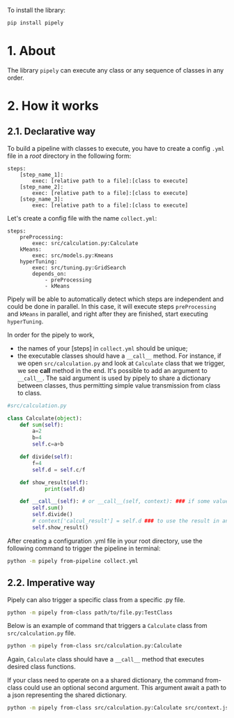 To install the library:
```bash
pip install pipely
```

# 1. About

The library `pipely` can execute any class or any sequence of classes in any order.

# 2. How it works

## 2.1. Declarative way

To build a pipeline with classes to execute, you have to create a config `.yml` file in a *root* directory in the following form:

```text
steps:
    [step_name_1]:
        exec: [relative path to a file]:[class to execute]
    [step_name_2]:
        exec: [relative path to a file]:[class to execute]
    [step_name_3]:
        exec: [relative path to a file]:[class to execute]
```
Let's create a config file with the name `collect.yml`:

```text
steps:
    preProcessing:
        exec: src/calculation.py:Calculate
    kMeans:
        exec: src/models.py:Kmeans
    hyperTuning:
        exec: src/tuning.py:GridSearch
        depends_on:
            - preProcessing
            - kMeans
```
Pipely will be able to automatically detect which steps are independent and could be done in parallel. In this case, it will execute steps `preProcessing` and `kMeans` in parallel, and right after they are finished, start executing `hyperTuning`.

In order for the pipely to work,
- the names of your [steps] in `collect.yml` should be unique;
- the executable classes should have a ``__call__`` method. For instance, if we open `src/calculation.py` and look at `Calculate` class that we trigger, we see __call__ method in the end. It's possible to add an argument to ``__call__``. The said argument is used by pipely to share a dictionary between classes, thus permitting simple value transmission from class to class.

```python
#src/calculation.py

class Calculate(object):
	def sum(self):
		a=2
		b=4
		self.c=a+b

	def divide(self):
		f=4
		self.d = self.c/f

    def show_result(self):
            print(self.d)

	def __call__(self): # or __call__(self, context): ### if some value exchange is needed
		self.sum()
		self.divide()
        # context['calcul_result'] = self.d ### to use the result in an other class
        self.show_result()
```

After creating a configuration .yml file in your root directory, use the following command to trigger the pipeline in terminal:

```bash
python -m pipely from-pipeline collect.yml
```

## 2.2. Imperative way
Pipely can also trigger a specific class from a specific .py file.

```bash
python -m pipely from-class path/to/file.py:TestClass
```

Below is an example of command that triggers a `Calculate` class from `src/calculation.py` file.

```bash
python -m pipely from-class src/calculation.py:Calculate
```

Again, `Calculate` class should have a `__call__` method that executes desired class functions.

If your class need to operate on a a shared dictionary, the command from-class could use an optional second argument.
This argument await a path to a json representing the shared dictionary.

```bash
python -m pipely from-class src/calculation.py:Calculate src/context.json
```
